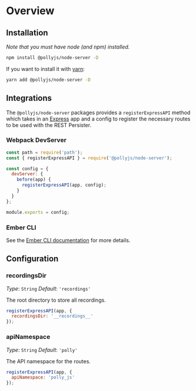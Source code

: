 # Overview

## Installation

_Note that you must have node (and npm) installed._

```bash
npm install @pollyjs/node-server -D
```

If you want to install it with [yarn](https://yarnpkg.com):

```bash
yarn add @pollyjs/node-server -D
```

## Integrations

The `@pollyjs/node-server` packages provides a `registerExpressAPI` method which
takes in an [Express](http://expressjs.com/) app and a config to register the
necessary routes to be used with the REST Persister.

### Webpack DevServer

```js
const path = require('path');
const { registerExpressAPI } = require('@pollyjs/node-server');

const config = {
  devServer: {
    before(app) {
      registerExpressAPI(app, config);
    }
  }
};

module.exports = config;
```

### Ember CLI

See the [Ember CLI documentation](frameworks/ember-cli) for more details.

## Configuration

### recordingsDir

_Type_: `String`
_Default_: `'recordings'`

The root directory to store all recordings.

```js
registerExpressAPI(app, {
  recordingsDir: '__recordings__'
});
```

### apiNamespace

_Type_: `String`
_Default_: `'polly'`

The API namespace for the routes.

```js
registerExpressAPI(app, {
  apiNamespace: 'polly_js'
});
```
